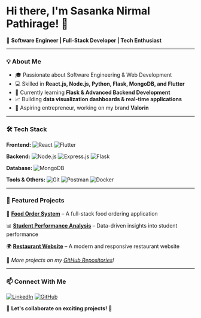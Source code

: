 # Hi there, I'm Sasanka Nirmal Pathirage! 👋

🚀 **Software Engineer | Full-Stack Developer | Tech Enthusiast**

---

### 💡 About Me
- 🎓 Passionate about Software Engineering & Web Development
- 💻 Skilled in **React.js, Node.js, Python, Flask, MongoDB, and Flutter**
- 🌱 Currently learning **Flask & Advanced Backend Development**
- 📈 Building **data visualization dashboards & real-time applications**
- 💼 Aspiring entrepreneur, working on my brand **Valorin**

---

### 🛠️ Tech Stack

**Frontend:** ![React](https://img.shields.io/badge/React-61DAFB?style=for-the-badge&logo=react&logoColor=black) ![Flutter](https://img.shields.io/badge/Flutter-02569B?style=for-the-badge&logo=flutter&logoColor=white)

**Backend:** ![Node.js](https://img.shields.io/badge/Node.js-339933?style=for-the-badge&logo=node.js&logoColor=white) ![Express.js](https://img.shields.io/badge/Express.js-000000?style=for-the-badge&logo=express&logoColor=white) ![Flask](https://img.shields.io/badge/Flask-000000?style=for-the-badge&logo=flask&logoColor=white)

**Database:** ![MongoDB](https://img.shields.io/badge/MongoDB-47A248?style=for-the-badge&logo=mongodb&logoColor=white)

**Tools & Others:** ![Git](https://img.shields.io/badge/Git-F05032?style=for-the-badge&logo=git&logoColor=white) ![Postman](https://img.shields.io/badge/Postman-FF6C37?style=for-the-badge&logo=postman&logoColor=white) ![Docker](https://img.shields.io/badge/Docker-2496ED?style=for-the-badge&logo=docker&logoColor=white)

---

### 📌 Featured Projects

🚀 **[Food Order System](https://github.com/SasaNirmal/Food-order-system)** – A full-stack food ordering application

📊 **[Student Performance Analysis](https://github.com/SasaNirmal/Student-Performance-Analysis-)** – Data-driven insights into student performance

🌍 **[Restaurant Website](https://github.com/SasaNirmal/Resturent-website)** – A modern and responsive restaurant website

🔹 _More projects on my [GitHub Repositories](https://github.com/SasaNirmal?tab=repositories)!_

---

### 📫 Connect With Me

[![LinkedIn](https://img.shields.io/badge/LinkedIn-0077B5?style=for-the-badge&logo=linkedin&logoColor=white)](https://www.linkedin.com/in/sasankanirmal) [![GitHub](https://img.shields.io/badge/GitHub-181717?style=for-the-badge&logo=github&logoColor=white)](https://github.com/SasaNirmal)

💬 **Let's collaborate on exciting projects!** 🚀
